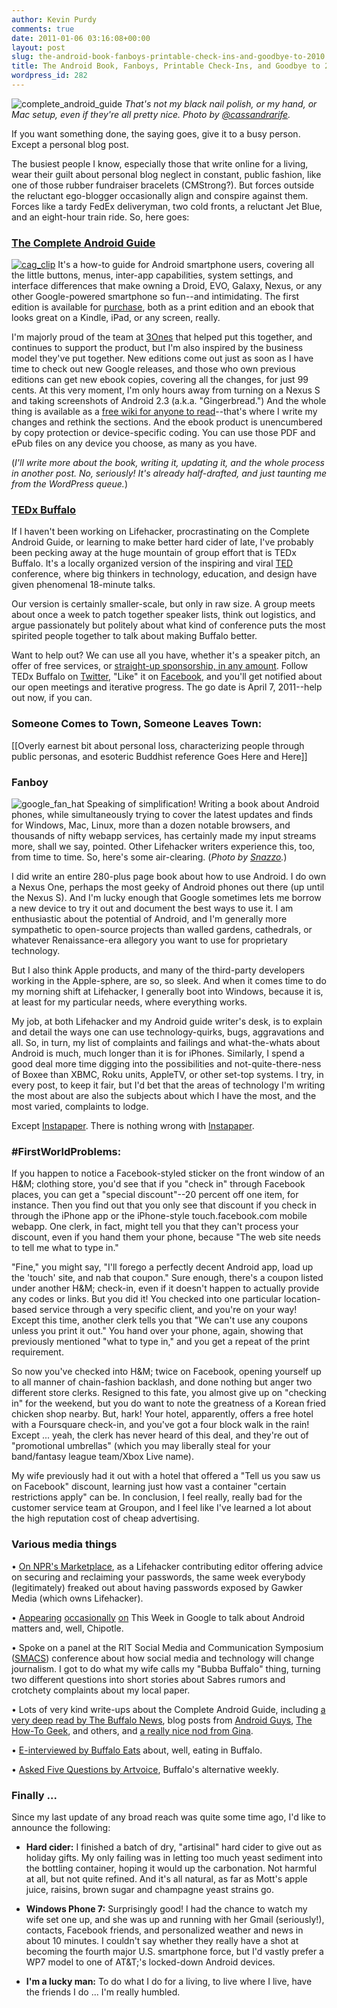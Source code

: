 ```yaml
---
author: Kevin Purdy
comments: true
date: 2011-01-06 03:16:08+00:00
layout: post
slug: the-android-book-fanboys-printable-check-ins-and-goodbye-to-2010
title: The Android Book, Fanboys, Printable Check-Ins, and Goodbye to 2010
wordpress_id: 282
---
```


![complete_android_guide](http://thepurdman.com/wp-content/uploads/2010/10/complete_android_guide.jpg)
_That's not my black nail polish, or my hand, or Mac setup, even if they're all pretty nice. Photo by [@cassandrarife](http://twitter.com/cassandrarife/status/25981101635)._

If you want something done, the saying goes, give it to a busy person. Except a personal blog post.
 
The busiest people I know, especially those that write online for a living, wear their guilt about personal blog neglect in constant, public fashion, like one of those rubber fundraiser bracelets (CMStrong?). But forces outside the reluctant ego-blogger occasionally align and conspire against them. Forces like a tardy FedEx deliveryman, two cold fronts, a reluctant Jet Blue, and an eight-hour train ride. So, here goes:<!-- more -->



### [The Complete Android Guide](http://completeandroidguide.com)


[![cag_clip](http://thepurdman.com/wp-content/uploads/2011/01/cag_clip.png)](http://completeandroidguide.com)
It's a how-to guide for Android smartphone users, covering all the little buttons, menus, inter-app capabilities, system settings, and interface differences that make owning a Droid, EVO, Galaxy, Nexus, or any other Google-powered smartphone so fun--and intimidating. The first edition is available for [purchase](http://completeandroidguide.com), both as a print edition and an ebook that looks great on a Kindle, iPad, or any screen, really.
 
I'm majorly proud of the team at [3Ones](http://3ones.com) that helped put this together, and continues to support the product, but I'm also inspired by the business model they've put together. New editions come out just as soon as I have time to check out new Google releases, and those who own previous editions can get new ebook copies, covering all the changes, for just 99 cents. At this very moment, I'm only hours away from turning on a Nexus S and taking screenshots of Android 2.3 (a.k.a. "Gingerbread.") And the whole thing is available as a [free wiki for anyone to read](http://www.completeguides.net/01_The_Complete_Android_Guide)--that's where I write my changes and rethink the sections. And the ebook product is unencumbered by copy protection or device-specific coding. You can use those PDF and ePub files on any device you choose, as many as you have.

(_I'll write more about the book, writing it, updating it, and the whole process in another post. No, seriously! It's already half-drafted, and just taunting me from the WordPress queue._)
 


### [TEDx Buffalo](http://tedxbuffalo.com)



If I haven't been working on Lifehacker, procrastinating on the Complete Android Guide, or learning to make better hard cider of late, I've probably been pecking away at the huge mountain of group effort that is TEDx Buffalo. It's a locally organized version of the inspiring and viral [TED](http://ted.com) conference, where big thinkers in technology, education, and design have given phenomenal 18-minute talks.
 
Our version is certainly smaller-scale, but only in raw size. A group meets about once a week to patch together speaker lists, think out logistics, and argue passionately but politely about what kind of conference puts the most spirited people together to talk about making Buffalo better.
 
Want to help out? We can use all you have, whether it's a speaker pitch, an offer of free services, or [straight-up sponsorship, in any amount](http://www.tedxbuffalo.com/sponsorship-opportunities/). Follow TEDx Buffalo on [Twitter](http://twitter.com/tedxbuffalo), "Like" it on [Facebook](http://facebook.com/tedxbuffalo), and you'll get notified about our open meetings and iterative progress. The go date is April 7, 2011--help out now, if you can.
 


### Someone Comes to Town, Someone Leaves Town:


[[Overly earnest bit about personal loss, characterizing people through public personas, and esoteric Buddhist reference Goes Here and Here]]
 


### Fanboy


![google_fan_hat](http://thepurdman.com/wp-content/uploads/2011/01/google_fan_hat.png)
Speaking of simplification! Writing a book about Android phones, while simultaneously trying to cover the latest updates and finds for Windows, Mac, Linux, more than a dozen notable browsers, and thousands of nifty webapp services, has certainly made my input streams more, shall we say, pointed. Other Lifehacker writers experience this, too, from time to time. So, here's some air-clearing. (_Photo by [Snazzo](http://www.flickr.com/photos/snazzo/5217676380/in/photostream/)._)
 
I did write an entire 280-plus page book about how to use Android. I do own a Nexus One, perhaps the most geeky of Android phones out there (up until the Nexus S). And I'm lucky enough that Google sometimes lets me borrow a new device to try it out and document the best ways to use it. I am enthusiastic about the potential of Android, and I'm generally more sympathetic to open-source projects than walled gardens, cathedrals, or whatever Renaissance-era allegory you want to use for proprietary technology.
 
But I also think Apple products, and many of the third-party developers working in the Apple-sphere, are so, so sleek. And when it comes time to do my morning shift at Lifehacker, I generally boot into Windows, because it is, at least for my particular needs, where everything works.
 
My job, at both Lifehacker and my Android guide writer's desk, is to explain and detail the ways one can use technology-quirks, bugs, aggravations and all. So, in turn, my list of complaints and failings and what-the-whats about Android is much, much longer than it is for iPhones. Similarly, I spend a good deal more time digging into the possibilities and not-quite-there-ness of Boxee than XBMC, Roku units, AppleTV, or other set-top systems. I try, in every post, to keep it fair, but I'd bet that the areas of technology I'm writing the most about are also the subjects about which I have the most, and the most varied, complaints to lodge.
 
Except [Instapaper](http://instapaper.com). There is nothing wrong with [Instapaper](http://instapaper.com).
 


### #FirstWorldProblems:

If you happen to notice a Facebook-styled sticker on the front window of an H&M; clothing store, you'd see that if you "check in" through Facebook places, you can get a "special discount"--20 percent off one item, for instance. Then you find out that you only see that discount if you check in through the iPhone app or the iPhone-style touch.facebook.com mobile webapp. One clerk, in fact, might tell you that they can't process your discount, even if you hand them your phone, because "The web site needs to tell me what to type in."
 
"Fine," you might say, "I'll forego a perfectly decent Android app, load up the 'touch' site, and nab that coupon." Sure enough, there's a coupon listed under another H&M; check-in, even if it doesn't happen to actually provide any codes or links. But you did it! You checked into one particular location-based service through a very specific client, and you're on your way! Except this time, another clerk tells you that "We can't use any coupons unless you print it out." You hand over your phone, again, showing that previously mentioned "what to type in," and you get a repeat of the print requirement.
 
So now you've checked into H&M; twice on Facebook, opening yourself up to all manner of chain-fashion backlash, and done nothing but anger two different store clerks. Resigned to this fate, you almost give up on "checking in" for the weekend, but you do want to note the greatness of a Korean fried chicken shop nearby. But, hark! Your hotel, apparently, offers a free hotel with a Foursquare check-in, and you've got a four block walk in the rain! Except ... yeah, the clerk has never heard of this deal, and they're out of "promotional umbrellas" (which you may liberally steal for your band/fantasy league team/Xbox Live name).
 
My wife previously had it out with a hotel that offered a "Tell us you saw us on Facebook" discount, learning just how vast a container "certain restrictions apply" can be. In conclusion, I feel really, really bad for the customer service team at Groupon, and I feel like I've learned a lot about the high reputation cost of cheap advertising.



### Various media things



• [On NPR's Marketplace](http://marketplace.publicradio.org/display/web/2010/12/13/pm-how-to-create-the-best-passwords/), as a Lifehacker contributing editor offering advice on securing and reclaiming your passwords, the same week everybody (legitimately) freaked out about having passwords exposed by Gawker Media (which owns Lifehacker).
 
• [Appearing](http://twit.tv/twig72) [occasionally](http://twit.tv/twig67) [on](http://twit.tv/twig53) This Week in Google to talk about Android matters and, well, Chipotle.
 
• Spoke on a panel at the RIT Social Media and Communication Symposium ([SMACS](http://www.rit.edu/smacs)) conference about how social media and technology will change journalism. I got to do what my wife calls my "Bubba Buffalo" thing, turning two different questions into short stories about Sabres rumors and crotchety complaints about my local paper.

• Lots of very kind write-ups about the Complete Android Guide, including [a very deep read by The Buffalo News](http://www.buffalonews.com/business/moneysmart/article202444.ece), blog posts from [Android Guys](http://www.androidguys.com/2010/11/30/holiday-shopping-psa-complete-android-guide-99-cents/), [The How-To Geek](http://www.howtogeek.com/news/read-the-complete-android-guide-online-for-free-or-buy-an-offline-copy/1168/), and others, and [a really nice nod from Gina](http://smarterware.org/6699/now-available-the-complete-android-guide).
 
• [E-interviewed by Buffalo Eats](http://buffaloeats.org/2010/10/13/buffalo-foodie-kevin-purdy/) about, well, eating in Buffalo.
 
• [Asked Five Questions by Artvoice](http://artvoice.com/issues/v9n7/five_questions), Buffalo's alternative weekly.
 


### Finally ...


Since my last update of any broad reach was quite some time ago, I'd like to announce the following:


  * **Hard cider:** I finished a batch of dry, "artisinal" hard cider to give out as holiday gifts. My only failing was in letting too much yeast sediment into the bottling container, hoping it would up the carbonation. Not harmful at all, but not quite refined. And it's all natural, as far as Mott's apple juice, raisins, brown sugar and champagne yeast strains go.


  * **Windows Phone 7:** Surprisingly good! I had the chance to watch my wife set one up, and she was up and running with her Gmail (seriously!), contacts, Facebook friends, and personalized weather and news in about 10 minutes. I couldn't say whether they really have a shot at becoming the fourth major U.S. smartphone force, but I'd vastly prefer a WP7 model to one of AT&T;'s locked-down Android devices.


  * **I'm a lucky man:** To do what I do for a living, to live where I live, have the friends I do ... I'm really humbled.



